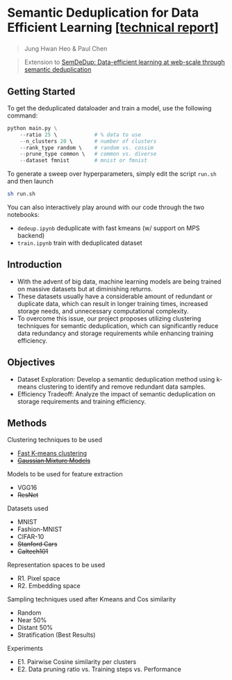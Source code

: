 # Semantic Deduplication for Data Efficient Learning [[technical report]](https://drive.google.com/file/d/1z_ORLx81rJA8pgH5g4KucL5GJqVn3YNb/view?usp=sharing)
### 
> Jung Hwan Heo & Paul Chen

> Extension to [SemDeDup: Data-efficient learning at web-scale through semantic deduplication](https://arxiv.org/abs/2303.09540)

## Getting Started
To get the deduplicated dataloader and train a model, use the following command:
```py
python main.py \
    --ratio 25 \            # % data to use
    --n_clusters 20 \       # number of clusters
    --rank_type random \    # random vs. cossim
    --prune_type common \   # common vs. diverse
    --dataset fmnist        # mnist or fmnist
```
To generate a sweep over hyperparameters, simply edit the script `run.sh` and then launch 
```sh
sh run.sh
```
You can also interactively play around with our code through the two notebooks:
- `dedeup.ipynb` deduplicate with fast kmeans (w/ support on MPS backend)
- `train.ipynb` train with deduplicated dataset

## Introduction
- With the advent of big data, machine learning models are being trained on massive datasets but at diminishing returns. 
- These datasets usually have a considerable amount of redundant or duplicate data, which can result in longer training times, increased storage needs, and unnecessary computational complexity. 
- To overcome this issue, our project proposes utilizing clustering techniques for semantic deduplication, which can significantly reduce data redundancy and storage requirements while enhancing training efficiency.


## Objectives
- Dataset Exploration: Develop a semantic deduplication method using k-means clustering to identify and remove redundant data samples.
- Efficiency Tradeoff: Analyze the impact of semantic deduplication on storage requirements and training efficiency.

## Methods
Clustering techniques to be used
- [Fast K-means clustering](https://github.com/DeMoriarty/fast_pytorch_kmeans)
- [~~Gaussian Mixture Models~~](https://github.com/ldeecke/gmm-torch)

Models to be used for feature extraction
- VGG16
- ~~ResNet~~

Datasets used
- MNIST
- Fashion-MNIST
- CIFAR-10
- ~~Stanford Cars~~
- ~~Caltech101~~

Representation spaces to be used
- R1. Pixel space
- R2. Embedding space

Sampling techniques used after Kmeans and Cos similarity
- Random
- Near 50%
- Distant 50%
- Stratification (Best Results)

Experiments
- E1. Pairwise Cosine similarity per clusters 
- E2. Data pruning ratio vs. Training steps vs. Performance

